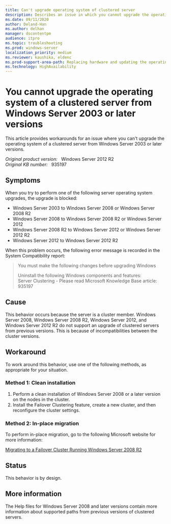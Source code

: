 ```yaml
---
title: Can't upgrade operating system of clustered server
description: Describes an issue in which you cannot upgrade the operating system of a server from Windows Server 2003 or later versions.
ms.date: 09/11/2020
author: Deland-Han
ms.author: delhan
manager: dscontentpm
audience: itpro
ms.topic: troubleshooting
ms.prod: windows-server
localization_priority: medium
ms.reviewer: kaushika, eldenc
ms.prod-support-area-path: Replacing hardware and updating the operating system
ms.technology: HighAvailability
---
```

# You cannot upgrade the operating system of a clustered server from Windows Server 2003 or later versions

This article provides workarounds for an issue where you can't upgrade the operating system of a clustered server from Windows Server 2003 or later versions.

_Original product version:_ &nbsp; Windows Server 2012 R2  
_Original KB number:_ &nbsp; 935197

## Symptoms

When you try to perform one of the following server operating system upgrades, the upgrade is blocked:

- Windows Server 2003 to Windows Server 2008 or Windows Server 2008 R2
- Windows Server 2008 to Windows Server 2008 R2 or Windows Server 2012
- Windows Server 2008 R2 to Windows Server 2012 or Windows Server 2012 R2
- Windows Server 2012 to Windows Server 2012 R2

When this problem occurs, the following error message is recorded in the System Compatibility report:

> You must make the following changes before upgrading Windows
>
> Uninstall the following Windows components and features:  
Server Clustering - Please read Microsoft Knowledge Base article: 935197

## Cause

This behavior occurs because the server is a cluster member. Windows Server 2008, Windows Server 2008 R2, Windows Server 2012, and Windows Server 2012 R2 do not support an upgrade of clustered servers from previous versions. This is because of incompatibilities between the cluster versions.

## Workaround

To work around this behavior, use one of the following methods, as appropriate for your situation.

### Method 1: Clean installation

1. Perform a clean installation of Windows Server 2008 or a later version on the nodes in the cluster.
2. Install the Failover Clustering feature, create a new cluster, and then reconfigure the cluster settings.

### Method 2: In-place migration

To perform in-place migration, go to the following Microsoft website for more information:

[Migrating to a Failover Cluster Running Windows Server 2008 R2](/previous-versions/windows/it-pro/windows-server-2008-R2-and-2008/cc730990(v=ws.11))

## Status

This behavior is by design.

## More information

The Help files for Windows Server 2008 and later versions contain more information about supported paths from previous versions of clustered servers.
